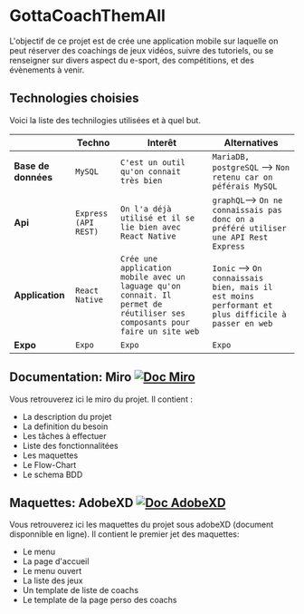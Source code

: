 # GottaCoachThemAll
L'objectif de ce projet est de crée une application mobile sur laquelle on peut réserver des coachings de jeux vidéos, suivre des tutoriels, ou se renseigner sur divers aspect du e-sport, des compétitions, et des évènements à venir.

## Technologies choisies

Voici la liste des technilogies utilisées et à quel but.

|                |Techno                         |Interêt                      |Alternatives                 |
|----------------|-------------------------------|-----------------------------|-----------------------------|
|**Base de données** |`MySQL`                        |`C'est un outil qu'on connait très bien`          |`MariaDB, postgreSQL` --> `Non retenu car on péférais MySQL`          |
|**Api**           |`Express (API REST)`            |`On l'a déjà utilisé et il se lie bien avec React Native`|`graphQL`--> `On ne connaissais pas donc on a préféré utiliser une API Rest Express`      |
|**Application**    |`React Native`|`Crée une application mobile avec un laguage qu'on connait. Il permet de réutiliser ses composants pour faire un site web`           | `Ionic` --> `On connaissais bien, mais il est moins performant et plus difficile à passer en web`   |
|**Expo** |`Expo`                        |`Expo`          |`Expo`         |

## Documentation: Miro [![Doc Miro](https://img.shields.io/static/v1?label=Documentation&message=Miro&color=yellow)](https://miro.com/app/board/o9J_lVUmVv4=/)

Vous retrouverez ici le miro du projet.
 Il contient : 
  - La description du projet
  - La definition du besoin
  - Les tâches à effectuer
  - Liste des fonctionnalitées
  - Les maquettes
  - Le Flow-Chart
  - Le schema BDD


## Maquettes: AdobeXD [![Doc AdobeXD](https://img.shields.io/static/v1?label=Documentation&message=AdobeXD&color=red)](https://xd.adobe.com/view/a4bce071-752a-4a9e-9272-f13f8791b708-f1ef/)

Vous retrouverez ici les maquettes du projet sous adobeXD (document disponnible en ligne).
 Il contient le premier jet des maquettes: 
  - Le menu
  - La page d'accueil
  - Le menu ouvert
  - La liste des jeux
  - Un template de liste de coachs
  - Le template de la page perso des coachs


